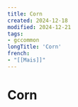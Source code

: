 ```yaml
---
title: Corn
created: 2024-12-18
modified: 2024-12-21
tags:
- gccommon
longTitle: 'Corn'
french:
- "[[Mais]]"
---
```

# Corn
